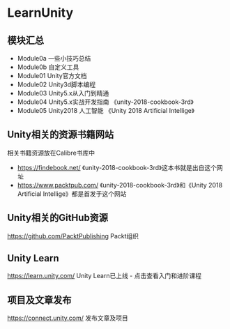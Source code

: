 # LearnUnity

## 模块汇总

- Module0a 一些小技巧总结
- Module0b 自定义工具
- Module01 Unity官方文档 
- Module02 Unity3d脚本编程
- Module03 Unity5.x从入门到精通
- Module04 Unity5.x实战开发指南 《unity-2018-cookbook-3rd》
- Module05 Unity2018 人工智能 《Unity 2018 Artificial Intellige》

## Unity相关的资源书籍网站
相关书籍资源放在Calibre书库中
 - https://findebook.net/ 《unity-2018-cookbook-3rd》这本书就是出自这个网址
 - https://www.packtpub.com/ 《unity-2018-cookbook-3rd》和《Unity 2018 Artificial Intellige》都是首发于这个网站
## Unity相关的GitHub资源
https://github.com/PacktPublishing Packt组织

## Unity Learn
https://learn.unity.com/ Unity Learn已上线 - 点击查看入门和进阶课程

## 项目及文章发布
 https://connect.unity.com/ 发布文章及项目